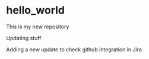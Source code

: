 # hello_world
This is my new repository

Updating stuff

Adding a new update to check github integration in Jira. 
